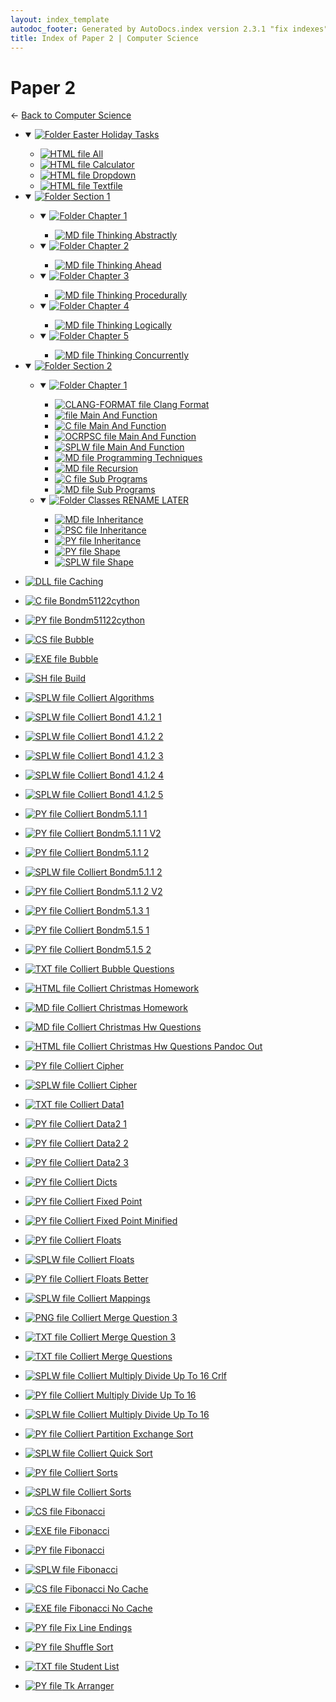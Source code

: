 ```yaml
---
layout: index_template
autodoc_footer: Generated by AutoDocs.index version 2.3.1 "fix indexes" ⓒ Starwort, 2020
title: Index of Paper 2 | Computer Science
---
```


# **Paper 2**

← [Back to Computer Science](..)

- <details open><summary><a href='./easter_holiday_tasks'><img title='Folder' src='https://starwort.github.io/computer-science/icon-folder.png'> Easter Holiday Tasks</a></summary>

  - [![HTML file](https://img.icons8.com/windows/512/03dac6/regular-document.png) All](./easter_holiday_tasks/all.html)
  - [![HTML file](https://img.icons8.com/windows/512/03dac6/regular-document.png) Calculator](./easter_holiday_tasks/calculator.html)
  - [![HTML file](https://img.icons8.com/windows/512/03dac6/regular-document.png) Dropdown](./easter_holiday_tasks/dropdown.html)
  - [![HTML file](https://img.icons8.com/windows/512/03dac6/regular-document.png) Textfile](./easter_holiday_tasks/textfile.html)

  </details>
- <details open><summary><a href='././section_1'><img title='Folder' src='https://starwort.github.io/computer-science/icon-folder.png'> Section 1</a></summary>

  - <details open><summary><a href='./section_1/chapter_1'><img title='Folder' src='https://starwort.github.io/computer-science/icon-folder.png'> Chapter 1</a></summary>

    - [![MD file](https://img.icons8.com/windows/512/03dac6/regular-document.png) Thinking Abstractly](./section_1/chapter_1/thinking_abstractly.html)

    </details>
  - <details open><summary><a href='./section_1/chapter_2'><img title='Folder' src='https://starwort.github.io/computer-science/icon-folder.png'> Chapter 2</a></summary>

    - [![MD file](https://img.icons8.com/windows/512/03dac6/regular-document.png) Thinking Ahead](./section_1/chapter_2/thinking_ahead.html)

    </details>
  - <details open><summary><a href='./section_1/chapter_3'><img title='Folder' src='https://starwort.github.io/computer-science/icon-folder.png'> Chapter 3</a></summary>

    - [![MD file](https://img.icons8.com/windows/512/03dac6/regular-document.png) Thinking Procedurally](./section_1/chapter_3/thinking_procedurally.html)

    </details>
  - <details open><summary><a href='./section_1/chapter_4'><img title='Folder' src='https://starwort.github.io/computer-science/icon-folder.png'> Chapter 4</a></summary>

    - [![MD file](https://img.icons8.com/windows/512/03dac6/regular-document.png) Thinking Logically](./section_1/chapter_4/thinking_logically.html)

    </details>
  - <details open><summary><a href='./section_1/chapter_5'><img title='Folder' src='https://starwort.github.io/computer-science/icon-folder.png'> Chapter 5</a></summary>

    - [![MD file](https://img.icons8.com/windows/512/03dac6/regular-document.png) Thinking Concurrently](./section_1/chapter_5/thinking_concurrently.html)

    </details>

  </details>
- <details open><summary><a href='././section_2'><img title='Folder' src='https://starwort.github.io/computer-science/icon-folder.png'> Section 2</a></summary>

  - <details open><summary><a href='./section_2/chapter_1'><img title='Folder' src='https://starwort.github.io/computer-science/icon-folder.png'> Chapter 1</a></summary>

    - [![CLANG-FORMAT file](https://img.icons8.com/windows/512/03dac6/file-configuration.png) Clang Format](./section_2/chapter_1/.clang-format)
    - [![ file](https://img.icons8.com/windows/512/03dac6/binary-file.png) Main And Function](./section_2/chapter_1/main_and_function)
    - [![C file](https://img.icons8.com/windows/512/03dac6/c.png) Main And Function](./section_2/chapter_1/main_and_function.c)
    - [![OCRPSC file](https://img.icons8.com/windows/512/03dac6/code-file.png) Main And Function](./section_2/chapter_1/main_and_function.ocrpsc)
    - [![SPLW file](https://starwort.github.io/computer-science/icon-splw.png) Main And Function](./section_2/chapter_1/main_and_function.splw)
    - [![MD file](https://img.icons8.com/windows/512/03dac6/regular-document.png) Programming Techniques](./section_2/chapter_1/programming_techniques.html)
    - [![MD file](https://img.icons8.com/windows/512/03dac6/regular-document.png) Recursion](./section_2/chapter_1/recursion.html)
    - [![C file](https://img.icons8.com/windows/512/03dac6/c.png) Sub Programs](./section_2/chapter_1/sub_programs.c)
    - [![MD file](https://img.icons8.com/windows/512/03dac6/regular-document.png) Sub Programs](./section_2/chapter_1/sub_programs.html)

    </details>
  - <details open><summary><a href='./section_2/classes_RENAME_LATER'><img title='Folder' src='https://starwort.github.io/computer-science/icon-folder.png'> Classes RENAME LATER</a></summary>

    - [![MD file](https://img.icons8.com/windows/512/03dac6/regular-document.png) Inheritance](./section_2/classes_RENAME_LATER/inheritance.html)
    - [![PSC file](https://img.icons8.com/windows/512/03dac6/code-file.png) Inheritance](./section_2/classes_RENAME_LATER/inheritance.psc)
    - [![PY file](https://img.icons8.com/windows/512/03dac6/py.png) Inheritance](./section_2/classes_RENAME_LATER/inheritance.py)
    - [![PY file](https://img.icons8.com/windows/512/03dac6/py.png) Shape](./section_2/classes_RENAME_LATER/shape.py)
    - [![SPLW file](https://starwort.github.io/computer-science/icon-splw.png) Shape](./section_2/classes_RENAME_LATER/shape.splw)

    </details>

  </details>
- [![DLL file](https://img.icons8.com/windows/512/03dac6/dll.png) Caching](./Caching.dll)
- [![C file](https://img.icons8.com/windows/512/03dac6/c.png) Bondm51122cython](./bondm51122cython.c)
- [![PY file](https://img.icons8.com/windows/512/03dac6/py.png) Bondm51122cython](./bondm51122cython.py)
- [![CS file](https://img.icons8.com/windows/512/03dac6/cs.png) Bubble](./bubble.cs)
- [![EXE file](https://img.icons8.com/windows/512/03dac6/exe.png) Bubble](./bubble.exe)
- [![SH file](https://img.icons8.com/windows/512/03dac6/important-file.png) Build](./build.sh)
- [![SPLW file](https://starwort.github.io/computer-science/icon-splw.png) Colliert Algorithms](./colliert_algorithms.splw)
- [![SPLW file](https://starwort.github.io/computer-science/icon-splw.png) Colliert Bond1 4.1.2 1](./colliert_bond1-4.1.2-1.splw)
- [![SPLW file](https://starwort.github.io/computer-science/icon-splw.png) Colliert Bond1 4.1.2 2](./colliert_bond1-4.1.2-2.splw)
- [![SPLW file](https://starwort.github.io/computer-science/icon-splw.png) Colliert Bond1 4.1.2 3](./colliert_bond1-4.1.2-3.splw)
- [![SPLW file](https://starwort.github.io/computer-science/icon-splw.png) Colliert Bond1 4.1.2 4](./colliert_bond1-4.1.2-4.splw)
- [![SPLW file](https://starwort.github.io/computer-science/icon-splw.png) Colliert Bond1 4.1.2 5](./colliert_bond1-4.1.2-5.splw)
- [![PY file](https://img.icons8.com/windows/512/03dac6/py.png) Colliert Bondm5.1.1 1](./colliert_bondm5.1.1-1.py)
- [![PY file](https://img.icons8.com/windows/512/03dac6/py.png) Colliert Bondm5.1.1 1 V2](./colliert_bondm5.1.1-1_v2.py)
- [![PY file](https://img.icons8.com/windows/512/03dac6/py.png) Colliert Bondm5.1.1 2](./colliert_bondm5.1.1-2.py)
- [![SPLW file](https://starwort.github.io/computer-science/icon-splw.png) Colliert Bondm5.1.1 2](./colliert_bondm5.1.1-2.splw)
- [![PY file](https://img.icons8.com/windows/512/03dac6/py.png) Colliert Bondm5.1.1 2 V2](./colliert_bondm5.1.1-2_v2.py)
- [![PY file](https://img.icons8.com/windows/512/03dac6/py.png) Colliert Bondm5.1.3 1](./colliert_bondm5.1.3-1.py)
- [![PY file](https://img.icons8.com/windows/512/03dac6/py.png) Colliert Bondm5.1.5 1](./colliert_bondm5.1.5-1.py)
- [![PY file](https://img.icons8.com/windows/512/03dac6/py.png) Colliert Bondm5.1.5 2](./colliert_bondm5.1.5-2.py)
- [![TXT file](https://img.icons8.com/windows/512/03dac6/document.png) Colliert Bubble Questions](./colliert_bubble_questions.txt)
- [![HTML file](https://img.icons8.com/windows/512/03dac6/regular-document.png) Colliert Christmas Homework](./colliert_christmas_homework.html)
- [![MD file](https://img.icons8.com/windows/512/03dac6/regular-document.png) Colliert Christmas Homework](./colliert_christmas_homework.html)
- [![MD file](https://img.icons8.com/windows/512/03dac6/regular-document.png) Colliert Christmas Hw Questions](./colliert_christmas_hw_questions.html)
- [![HTML file](https://img.icons8.com/windows/512/03dac6/regular-document.png) Colliert Christmas Hw Questions Pandoc Out](./colliert_christmas_hw_questions_pandoc_out.html)
- [![PY file](https://img.icons8.com/windows/512/03dac6/py.png) Colliert Cipher](./colliert_cipher.py)
- [![SPLW file](https://starwort.github.io/computer-science/icon-splw.png) Colliert Cipher](./colliert_cipher.splw)
- [![TXT file](https://img.icons8.com/windows/512/03dac6/document.png) Colliert Data1](./colliert_data1.txt)
- [![PY file](https://img.icons8.com/windows/512/03dac6/py.png) Colliert Data2 1](./colliert_data2-1.py)
- [![PY file](https://img.icons8.com/windows/512/03dac6/py.png) Colliert Data2 2](./colliert_data2-2.py)
- [![PY file](https://img.icons8.com/windows/512/03dac6/py.png) Colliert Data2 3](./colliert_data2-3.py)
- [![PY file](https://img.icons8.com/windows/512/03dac6/py.png) Colliert Dicts](./colliert_dicts.py)
- [![PY file](https://img.icons8.com/windows/512/03dac6/py.png) Colliert Fixed Point](./colliert_fixed-point.py)
- [![PY file](https://img.icons8.com/windows/512/03dac6/py.png) Colliert Fixed Point Minified](./colliert_fixed-point_minified.py)
- [![PY file](https://img.icons8.com/windows/512/03dac6/py.png) Colliert Floats](./colliert_floats.py)
- [![SPLW file](https://starwort.github.io/computer-science/icon-splw.png) Colliert Floats](./colliert_floats.splw)
- [![PY file](https://img.icons8.com/windows/512/03dac6/py.png) Colliert Floats Better](./colliert_floats_better.py)
- [![SPLW file](https://starwort.github.io/computer-science/icon-splw.png) Colliert Mappings](./colliert_mappings.splw)
- [![PNG file](https://img.icons8.com/windows/512/03dac6/image-document.png) Colliert Merge Question 3](./colliert_merge_question_3.png)
- [![TXT file](https://img.icons8.com/windows/512/03dac6/document.png) Colliert Merge Question 3](./colliert_merge_question_3.txt)
- [![TXT file](https://img.icons8.com/windows/512/03dac6/document.png) Colliert Merge Questions](./colliert_merge_questions.txt)
- [![SPLW file](https://starwort.github.io/computer-science/icon-splw.png) Colliert Multiply Divide Up To 16 Crlf](./colliert_multiply_divide_up_to_16-crlf.splw)
- [![PY file](https://img.icons8.com/windows/512/03dac6/py.png) Colliert Multiply Divide Up To 16](./colliert_multiply_divide_up_to_16.py)
- [![SPLW file](https://starwort.github.io/computer-science/icon-splw.png) Colliert Multiply Divide Up To 16](./colliert_multiply_divide_up_to_16.splw)
- [![PY file](https://img.icons8.com/windows/512/03dac6/py.png) Colliert Partition Exchange Sort](./colliert_partition_exchange_sort.py)
- [![SPLW file](https://starwort.github.io/computer-science/icon-splw.png) Colliert Quick Sort](./colliert_quick_sort.splw)
- [![PY file](https://img.icons8.com/windows/512/03dac6/py.png) Colliert Sorts](./colliert_sorts.py)
- [![SPLW file](https://starwort.github.io/computer-science/icon-splw.png) Colliert Sorts](./colliert_sorts.splw)
- [![CS file](https://img.icons8.com/windows/512/03dac6/cs.png) Fibonacci](./fibonacci.cs)
- [![EXE file](https://img.icons8.com/windows/512/03dac6/exe.png) Fibonacci](./fibonacci.exe)
- [![PY file](https://img.icons8.com/windows/512/03dac6/py.png) Fibonacci](./fibonacci.py)
- [![SPLW file](https://starwort.github.io/computer-science/icon-splw.png) Fibonacci](./fibonacci.splw)
- [![CS file](https://img.icons8.com/windows/512/03dac6/cs.png) Fibonacci No Cache](./fibonacci_no_cache.cs)
- [![EXE file](https://img.icons8.com/windows/512/03dac6/exe.png) Fibonacci No Cache](./fibonacci_no_cache.exe)
- [![PY file](https://img.icons8.com/windows/512/03dac6/py.png) Fix Line Endings](./fix_line_endings.py)
- [![PY file](https://img.icons8.com/windows/512/03dac6/py.png) Shuffle Sort](./shuffle_sort.py)
- [![TXT file](https://img.icons8.com/windows/512/03dac6/document.png) Student List](./student_list.txt)
- [![PY file](https://img.icons8.com/windows/512/03dac6/py.png) Tk Arranger](./tk_arranger.py)
